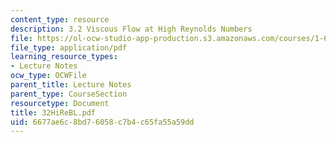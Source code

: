 ```yaml
---
content_type: resource
description: 3.2 Viscous Flow at High Reynolds Numbers
file: https://ol-ocw-studio-app-production.s3.amazonaws.com/courses/1-63-advanced-fluid-dynamics-of-the-environment-fall-2002/6677ae6c8bd76058c7b4c65fa55a59dd_32HiReBL.pdf
file_type: application/pdf
learning_resource_types:
- Lecture Notes
ocw_type: OCWFile
parent_title: Lecture Notes
parent_type: CourseSection
resourcetype: Document
title: 32HiReBL.pdf
uid: 6677ae6c-8bd7-6058-c7b4-c65fa55a59dd
---
```

